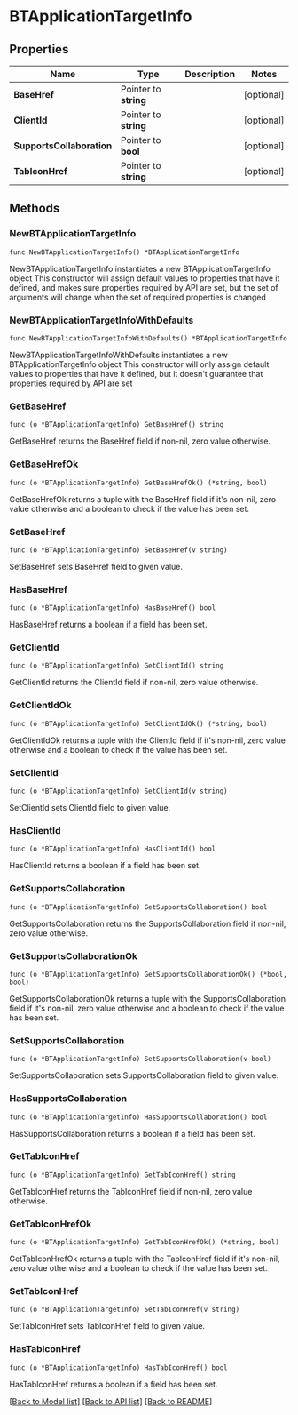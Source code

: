 # BTApplicationTargetInfo

## Properties

Name | Type | Description | Notes
------------ | ------------- | ------------- | -------------
**BaseHref** | Pointer to **string** |  | [optional] 
**ClientId** | Pointer to **string** |  | [optional] 
**SupportsCollaboration** | Pointer to **bool** |  | [optional] 
**TabIconHref** | Pointer to **string** |  | [optional] 

## Methods

### NewBTApplicationTargetInfo

`func NewBTApplicationTargetInfo() *BTApplicationTargetInfo`

NewBTApplicationTargetInfo instantiates a new BTApplicationTargetInfo object
This constructor will assign default values to properties that have it defined,
and makes sure properties required by API are set, but the set of arguments
will change when the set of required properties is changed

### NewBTApplicationTargetInfoWithDefaults

`func NewBTApplicationTargetInfoWithDefaults() *BTApplicationTargetInfo`

NewBTApplicationTargetInfoWithDefaults instantiates a new BTApplicationTargetInfo object
This constructor will only assign default values to properties that have it defined,
but it doesn't guarantee that properties required by API are set

### GetBaseHref

`func (o *BTApplicationTargetInfo) GetBaseHref() string`

GetBaseHref returns the BaseHref field if non-nil, zero value otherwise.

### GetBaseHrefOk

`func (o *BTApplicationTargetInfo) GetBaseHrefOk() (*string, bool)`

GetBaseHrefOk returns a tuple with the BaseHref field if it's non-nil, zero value otherwise
and a boolean to check if the value has been set.

### SetBaseHref

`func (o *BTApplicationTargetInfo) SetBaseHref(v string)`

SetBaseHref sets BaseHref field to given value.

### HasBaseHref

`func (o *BTApplicationTargetInfo) HasBaseHref() bool`

HasBaseHref returns a boolean if a field has been set.

### GetClientId

`func (o *BTApplicationTargetInfo) GetClientId() string`

GetClientId returns the ClientId field if non-nil, zero value otherwise.

### GetClientIdOk

`func (o *BTApplicationTargetInfo) GetClientIdOk() (*string, bool)`

GetClientIdOk returns a tuple with the ClientId field if it's non-nil, zero value otherwise
and a boolean to check if the value has been set.

### SetClientId

`func (o *BTApplicationTargetInfo) SetClientId(v string)`

SetClientId sets ClientId field to given value.

### HasClientId

`func (o *BTApplicationTargetInfo) HasClientId() bool`

HasClientId returns a boolean if a field has been set.

### GetSupportsCollaboration

`func (o *BTApplicationTargetInfo) GetSupportsCollaboration() bool`

GetSupportsCollaboration returns the SupportsCollaboration field if non-nil, zero value otherwise.

### GetSupportsCollaborationOk

`func (o *BTApplicationTargetInfo) GetSupportsCollaborationOk() (*bool, bool)`

GetSupportsCollaborationOk returns a tuple with the SupportsCollaboration field if it's non-nil, zero value otherwise
and a boolean to check if the value has been set.

### SetSupportsCollaboration

`func (o *BTApplicationTargetInfo) SetSupportsCollaboration(v bool)`

SetSupportsCollaboration sets SupportsCollaboration field to given value.

### HasSupportsCollaboration

`func (o *BTApplicationTargetInfo) HasSupportsCollaboration() bool`

HasSupportsCollaboration returns a boolean if a field has been set.

### GetTabIconHref

`func (o *BTApplicationTargetInfo) GetTabIconHref() string`

GetTabIconHref returns the TabIconHref field if non-nil, zero value otherwise.

### GetTabIconHrefOk

`func (o *BTApplicationTargetInfo) GetTabIconHrefOk() (*string, bool)`

GetTabIconHrefOk returns a tuple with the TabIconHref field if it's non-nil, zero value otherwise
and a boolean to check if the value has been set.

### SetTabIconHref

`func (o *BTApplicationTargetInfo) SetTabIconHref(v string)`

SetTabIconHref sets TabIconHref field to given value.

### HasTabIconHref

`func (o *BTApplicationTargetInfo) HasTabIconHref() bool`

HasTabIconHref returns a boolean if a field has been set.


[[Back to Model list]](../README.md#documentation-for-models) [[Back to API list]](../README.md#documentation-for-api-endpoints) [[Back to README]](../README.md)


